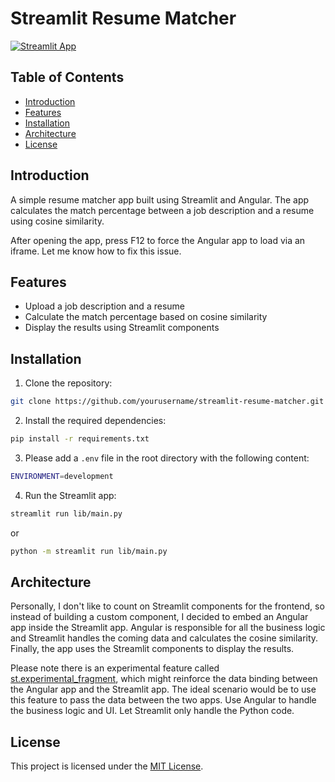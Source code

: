 # Streamlit Resume Matcher

[![Streamlit App](https://static.streamlit.io/badges/streamlit_badge_black_white.svg)](https://cosine-resume.streamlit.app/)

## Table of Contents

- [Introduction](#introduction)
- [Features](#features)
- [Installation](#installation)
- [Architecture](#architecture)
- [License](#license)

## Introduction

A simple resume matcher app built using Streamlit and Angular. The app calculates the match percentage between a job description and a resume using cosine similarity.

After opening the app, press F12 to force the Angular app to load via an iframe. Let me know how to fix this issue.

## Features

- Upload a job description and a resume
- Calculate the match percentage based on cosine similarity
- Display the results using Streamlit components

## Installation

1. Clone the repository:

```bash
git clone https://github.com/yourusername/streamlit-resume-matcher.git
```

2. Install the required dependencies:

```bash
pip install -r requirements.txt
```

3. Please add a `.env` file in the root directory with the following content:

```bash
ENVIRONMENT=development
```

4. Run the Streamlit app:

```bash
streamlit run lib/main.py
```

or

```bash
python -m streamlit run lib/main.py
```

## Architecture

Personally, I don't like to count on Streamlit components for the frontend, so instead of building a custom component, I decided to embed an Angular app inside the Streamlit app. Angular is responsible for all the business logic and Streamlit handles the coming data and calculates the cosine similarity. Finally, the app uses the Streamlit components to display the results.

Please note there is an experimental feature called [st.experimental_fragment](https://docs.streamlit.io/develop/quick-reference/changelog), which might reinforce the data binding between the Angular app and the Streamlit app. The ideal scenario would be to use this feature to pass the data between the two apps. Use Angular to handle the business logic and UI. Let Streamlit only handle the Python code.

## License

This project is licensed under the [MIT License](https://github.com/WodenWang820118/streamlit-resume-matcher/blob/main/LICENSE).
